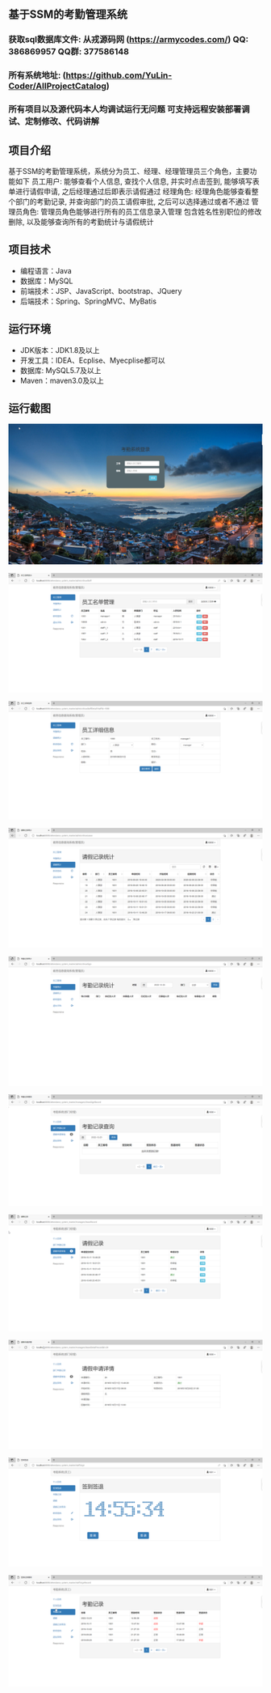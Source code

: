 ## 基于SSM的考勤管理系统

###  获取sql数据库文件: 从戎源码网 (https://armycodes.com/) QQ: 386869957 QQ群: 377586148
###  所有系统地址: (https://github.com/YuLin-Coder/AllProjectCatalog) 
###  所有项目以及源代码本人均调试运行无问题 可支持远程安装部署调试、定制修改、代码讲解

## 项目介绍
基于SSM的考勤管理系统，系统分为员工、经理、经理管理员三个角色，主要功能如下
员工用户: 能够查看个人信息, 查找个人信息, 并实时点击签到, 能够填写表单进行请假申请, 之后经理通过后即表示请假通过 
经理角色: 经理角色能够查看整个部门的考勤记录, 并查询部门的员工请假审批, 之后可以选择通过或者不通过 
管理员角色: 管理员角色能够进行所有的员工信息录入管理 包含姓名性别职位的修改删除, 以及能够查询所有的考勤统计与请假统计

## 项目技术
- 编程语言：Java
- 数据库：MySQL
- 前端技术：JSP、JavaScript、bootstrap、JQuery
- 后端技术：Spring、SpringMVC、MyBatis

## 运行环境
- JDK版本：JDK1.8及以上
- 开发工具：IDEA、Ecplise、Myecplise都可以
- 数据库: MySQL5.7及以上
- Maven：maven3.0及以上

## 运行截图
![](screenshot/1.png)

![](screenshot/2.png)

![](screenshot/3.png)

![](screenshot/4.png)

![](screenshot/5.png)

![](screenshot/6.png)

![](screenshot/7.png)

![](screenshot/8.png)

![](screenshot/9.png)

![](screenshot/10.png)